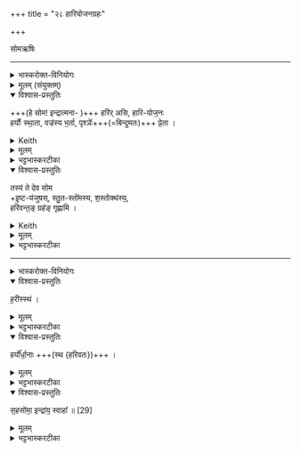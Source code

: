 +++
title = "२८ हारियोजनग्रहः"

+++

सोमऋषिः

_______
<details><summary>भास्करोक्त-विनियोगः</summary>

1हारियोजनं गृह्णाति - हरिरसीति ॥ 
</details>

<details><summary>मूलम् (संयुक्तम्)</summary>

हरि॑रसि हारियोज॒नो हर्योः᳚ स्था॒ता वज्र॑स्य भ॒र्ता पृश्ञेः᳚ प्रे॒ता तस्य॑ ते देव सोमे॒ष्टय॑जुषस्स्तु॒तस्तो॑मस्य श॒स्तोक्थ॑स्य॒ हरि॑वन्त॒ङ्ग्रह॑ङ्गृह्णामि 
</details>

<details open><summary>विश्वास-प्रस्तुतिः</summary>

+++(हे सोम! इन्द्रात्मना- )+++ हरि॑र् असि, हारि-योज॒नः   
हर्योः᳚ स्था॒ता, वज्र॑स्य भ॒र्ता, पृश्ञेः᳚+++(=बिन्दुमतः)+++ प्रे॒ता ।
</details>

<details><summary>Keith</summary>

Thou art a bay, yoker of bays,  
mounter on the bays, bearer of the bolt, lover of Prśni;
</details>

<details><summary>मूलम्</summary>

हरि॑रसि हारियोज॒नः   
हर्योः᳚ स्था॒ता वज्र॑स्य भ॒र्ता पृश्ञेः᳚ प्रे॒ता ।
</details>

<details><summary>भट्टभास्करटीका</summary>

सोम एवोच्यते । हरिरिन्द्रः स एव त्वम् असीतीन्द्रात्मना सोमस् स्तूयते । यद्वा - हरिर्हर्ता अभिमतानां श्रेयसामाहर्ता त्वमसि । हारियोजनः, हरिः अश्वविशेषः योजनो वाहनं यस्य स हरियोजनः इन्द्रः, तस्य स्वभूतः हारियोजनः, ऐन्द्रोसीत्यर्थः ।

हर्योः स्थाता, हर्योरश्वयोः स्थाता, इन्द्ररूपत्वात्, हरिभ्यां भक्षितऋजीषरूपत्वाद्वा । वज्रस्य भर्ता धारयिता इन्द्ररूपत्वादेव । पृष्नेः प्रेता, **पृश्नेर्** अन्नस्य याग-साधनद्वारेण **प्रेता** प्रेरयिता प्रापयिता वा । प्रीङ् तर्पणे ।
</details>

<details open><summary>विश्वास-प्रस्तुतिः</summary>

तस्य॑ ते देव सोम  
+इ॒ष्ट-य॑जुषस्, स्तु॒त-स्तो॑मस्य, श॒स्तोक्थ॑स्य॒,  
हरि॑वन्त॒ङ् ग्रह॑ङ् गृह्णामि  ।
</details>

<details><summary>Keith</summary>

to thee, O god Soma,  
for whom the formula of sacrifice is uttered, the song sung,  the hymn recited,  
I draw the cup connected with the bays.
</details>


<details><summary>मूलम्</summary>

तस्य॑ ते देव सोमे॒ष्टय॑जुषस्स्तु॒तस्तो॑मस्य श॒स्तोक्थ॑स्य॒ हरि॑वन्त॒ङ्ग्रह॑ङ्गृह्णामि  ।
</details>

<details><summary>भट्टभास्करटीका</summary>

हे **सोम देव तस्य** तादृशस्य **ते** तव  
**इष्टयजुषः** अध्वर्युभिर्यज्ञे इष्टानि विनियुक्तानि सर्वाणि यजूंषि प्रायोगत्वत्संस्कारार्थानीति इष्टयजुष्ट्वम् ।  
**स्तुतस्तोमस्य** उद्गातृभिश्च स्तुतास्सोमाः स्तोत्राणि त्वदर्थमिति स्तुतस्तोमत्वम् ।  
**शस्तोक्थस्य** होतृभिश्शस्तान्युक्थानि शस्त्राणि त्वदर्थमिति शस्तोक्थत्वम् ।  
यद् वेन्द्ररूपत्वात् सर्वम् उपपद्यते । 

तस्य तव विशेष सस्कार-संस्कृतस्य **हरिवन्तं** हरिमन्तं **ग्रहं गृह्णामि**, आग्रयणस्थालीगतस्य सर्वस्य गृह्यमाणत्वात् । तस्येत्यन्त्यात् [स्येत्यादेः?] कर्मणि षष्ठ्यन्तत्वात्तादृशं हरिवन्तं इन्द्रवन्तं ग्रहं गृह्णामीति । 'छन्दसीरः' इति मतुपो वत्वम् ॥
</details>

_______
<details><summary>भास्करोक्त-विनियोगः</summary>

2धानाभिश्श्रीणाति - हरीः स्थेति ॥ 
</details>



<details open><summary>विश्वास-प्रस्तुतिः</summary>

ह॒रीस्स्थ॑ ।
</details>

<details><summary>मूलम्</summary>

ह॒रीस्स्थ॑ ।
</details>

<details><summary>भट्टभास्करटीका</summary>

हरिभ्यां तद्वानिन्द्रो लक्ष्यते । ततस्ताद ृशेन्द्रात्म तया धानास्स्तूयन्ते । तत इन्द्रप्रियतया इन्द्राभेदेन स्तुतिः । यद्वा - अश्वात्मतया धानास्स्तूयन्ते । इन्द्रार्थं हे धानाः हरीः स्थ ।  
</details>

<details open><summary>विश्वास-प्रस्तुतिः</summary>

हर्यो᳚र्धा॒नाः  +++(स्थ {हरिवतः})+++ ।  
</details>

<details><summary>मूलम्</summary>

हर्यो᳚र्धा॒नाः  +++(स्थ {हरिवतः})+++ ।  
</details>

<details><summary>भट्टभास्करटीका</summary>

किञ्च - हर्योरश्वयोर्धानास्थ हरिवत इन्द्रस्येति भावः । 'इन्द्रो वृत्रमहन् तस्य शीर्षकपालमुदौब्जत्' इत्यादि ब्राह्मणम्  ॥
</details>

<details open><summary>विश्वास-प्रस्तुतिः</summary>

स॒हसो॑मा॒ इन्द्रा॑य॒ स्वाहा᳚ ॥ [29]  
</details>

<details><summary>मूलम्</summary>

स॒हसो॑मा॒ इन्द्रा॑य॒ स्वाहा᳚ ॥ [29]  
</details>

<details><summary>भट्टभास्करटीका</summary>

3जुहोति - सहसोमाः सोमेन सहिताः । 'वोपसर्जनस्य' इति पाक्षिकत्वात्सभावाभावः । हे धाना ईदृश्यो यूयमिन्द्राय स्वाहा स्वाहुतास्थ ॥

इति चतुर्थेष्टविंशोनुवाकः ॥  
</details>
